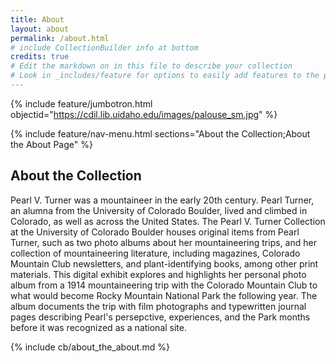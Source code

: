 ```yaml
---
title: About
layout: about
permalink: /about.html
# include CollectionBuilder info at bottom
credits: true
# Edit the markdown on in this file to describe your collection
# Look in _includes/feature for options to easily add features to the page
---
```


{% include feature/jumbotron.html objectid="https://cdil.lib.uidaho.edu/images/palouse_sm.jpg" %}

{% include feature/nav-menu.html sections="About the Collection;About the About Page" %}

## About the Collection

Pearl V. Turner was a mountaineer in the early 20th century. Pearl Turner, an alumna from the University of Colorado Boulder, lived and climbed in Colorado, as well as across the United States. The Pearl V. Turner Collection at the University of Colorado Boulder houses original items from Pearl Turner, such as two photo albums about her mountaineering trips, and her collection of mountaineering literature, including magazines, Colorado Mountain Club newsletters, and plant-identifying books, among other print materials. This digital exhibit explores and highlights her personal photo album from a 1914 mountaineering trip with the Colorado Mountain Club to what would become Rocky Mountain National Park the following year. The album documents the trip with film photographs and typewritten journal pages describing Pearl's persepctive, experiences, and the Park months before it was recognized as a national site.  

<!-- IMPORTANT!!! DELETE this comment and the include below when you are finished editing this page for your collection. The include below introduces about page features. They will show up on your collection's about page until you delete it.  -->
{% include cb/about_the_about.md %} 
